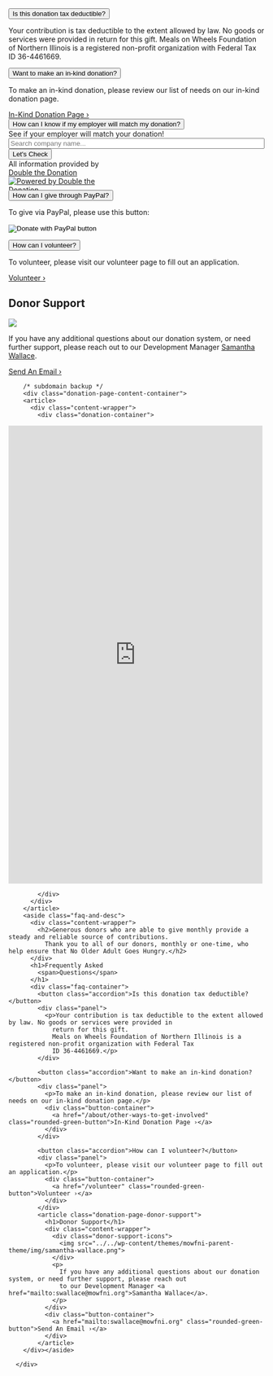 <div class="faq-container">
            <button class="accordion">Is this donation tax deductible?</button>
            <div class="panel">
              <p>Your contribution is tax deductible to the extent allowed by law. No goods or services were provided in
                return for this gift.
                Meals on Wheels Foundation of Northern Illinois is a registered non-profit organization with Federal Tax
                ID 36-4461669.</p>
            </div>
            <button class="accordion">Want to make an in-kind donation?</button>
            <div class="panel">
              <p>To make an in-kind donation, please review our list of needs on our in-kind donation page.</p>
              <div class="button-container">
                <a href="/about/other-ways-to-get-involved" class="rounded-green-button">In-Kind Donation Page ›</a>
              </div>
            </div>
            <button class="accordion">How can I know if my employer will match my donation?</button>
            <div class="panel">
<script>var DDCONF = { API_KEY: "1JRoRi2boygPLL7a" };</script> <script src="https://doublethedonation.com/api/js/ddplugin.js"></script> <link href="https://doublethedonation.com/api/css/ddplugin.css" rel="stylesheet"> <div id="dd-container" data-doublethedonation-widget-id="G__1"><div class="dtd-plugin"><div class="dtd-callout"><div role="heading" aria-level="1" class="text-center search-title">See if your employer will match your donation!</div><div class="dtd-search-box" style="width: 100%; margin-bottom: 0px;"><div aria-live="assertive" aria-atomic="true" style="display: block; font-size: 0px; color: rgb(255, 255, 255); opacity: 0; position: absolute; height: 0px; margin: 0px; z-index: -99999;"></div><div aria-live="assertive" aria-atomic="true" style="display: block; font-size: 0px; color: rgb(255, 255, 255); opacity: 0; position: absolute; height: 0px; margin: 0px; z-index: -99999;"></div><input role="listbox" aria-expanded="false" name="doublethedonation_company_name_input" autocomplete="new-password" type="text" aria-activedescendant="dtd-selected-company-0" id="dd-input" class="dtd-search-input form-control" aria-label="Type a company name. A list of recommended companies will populate the listbox." placeholder="Search company name..." style="width: 100%;"></div><div class="grid-x"><div class="cell medium-4"></div><div class="cell medium-4"><button type="button" aria-disabled="true" class="lets-check">Let's Check</button></div></div><div class="dtd-footer text-center">All information provided by<br><a target="_blank" aria-label="Double the Donation matching gift information" href="https://doublethedonation.com/matching-grant-resources/matching-gift-information/">Double the Donation</a><br><a target="_blank" aria-label="Double the Donation website" href="https://doublethedonation.com" class="dtd-powered-by"><img src="https://doublethedonation.com/api/img/dtd-square-logo.svg" alt="Powered by Double the Donation" style="max-width: 225px; max-height: 26px;"></a></div></div></div></div>
            </div>
<button class="accordion">How can I give through PayPal?</button>
            <div class="panel">
              <p>To give via PayPal, please use this button:</p>
<div class="button-container">
<form action="https://www.paypal.com/donate" method="post" target="_top">
<input type="hidden" name="hosted_button_id" value="NSEX73TB5N7QS">
<input type="image" src="https://www.paypalobjects.com/en_US/i/btn/btn_donate_SM.gif" border="0" name="submit" title="PayPal - The safer, easier way to pay online!" alt="Donate with PayPal button">
<img loading="lazy" alt="" border="0" src="https://www.paypal.com/en_US/i/scr/pixel.gif" width="1" height="1">
</form>
</div>
            </div>
            <button class="accordion">How can I volunteer?</button>
            <div class="panel">
              <p>To volunteer, please visit our volunteer page to fill out an application.</p>
              <div class="button-container">
                <a href="/volunteer" class="rounded-green-button">Volunteer ›</a>
              </div>
            </div>
            <article class="donation-page-donor-support">
              <h1>Donor Support</h1>
              <div class="content-wrapper">
                <div class="donor-support-icons">
                  <img src="../../wp-content/themes/mowfni-parent-theme/img/samantha-wallace.png">
                </div>
                <p>
                  If you have any additional questions about our donation system, or need further support, please reach out
                  to our Development Manager <a href="mailto:swallace@mowfni.org">Samantha Wallace</a>.
                </p>
              </div>
              <div class="button-container">
                <a href="mailto:swallace@mowfni.org" class="rounded-green-button">Send An Email ›</a>
              </div>
            </article>
        </div>

        /* subdomain backup */ 
        <div class="donation-page-content-container">
        <article>
          <div class="content-wrapper">
            <div class="donation-container">
<script src="https://donorbox.org/widget.js" paypalExpress="false"></script><iframe allowpaymentrequest="" frameborder="0" height="900px" name="donorbox" scrolling="no" seamless="seamless" src="https://donorbox.org/embed/make-sure-no-older-adult-goes-hungry" style="max-width: 500px; min-width: 250px; max-height:900px!important;" width="100%"></iframe>
            </div>
          </div>
        </article>
        <aside class="faq-and-desc">
          <div class="content-wrapper">
            <h2>Generous donors who are able to give monthly provide a steady and reliable source of contributions.
              Thank you to all of our donors, monthly or one-time, who help ensure that No Older Adult Goes Hungry.</h2>
          </div>
          <h1>Frequently Asked
            <span>Questions</span>
          </h1>
          <div class="faq-container">
            <button class="accordion">Is this donation tax deductible?</button>
            <div class="panel">
              <p>Your contribution is tax deductible to the extent allowed by law. No goods or services were provided in
                return for this gift.
                Meals on Wheels Foundation of Northern Illinois is a registered non-profit organization with Federal Tax
                ID 36-4461669.</p>
            </div>

            <button class="accordion">Want to make an in-kind donation?</button>
            <div class="panel">
              <p>To make an in-kind donation, please review our list of needs on our in-kind donation page.</p>
              <div class="button-container">
                <a href="/about/other-ways-to-get-involved" class="rounded-green-button">In-Kind Donation Page ›</a>
              </div>
            </div>

            <button class="accordion">How can I volunteer?</button>
            <div class="panel">
              <p>To volunteer, please visit our volunteer page to fill out an application.</p>
              <div class="button-container">
                <a href="/volunteer" class="rounded-green-button">Volunteer ›</a>
              </div>
            </div>
            <article class="donation-page-donor-support">
              <h1>Donor Support</h1>
              <div class="content-wrapper">
                <div class="donor-support-icons">
                  <img src="../../wp-content/themes/mowfni-parent-theme/img/samantha-wallace.png">
                </div>
                <p>
                  If you have any additional questions about our donation system, or need further support, please reach out
                  to our Development Manager <a href="mailto:swallace@mowfni.org">Samantha Wallace</a>.
                </p>
              </div>
              <div class="button-container">
                <a href="mailto:swallace@mowfni.org" class="rounded-green-button">Send An Email ›</a>
              </div>
            </article>
        </div></aside>
        
      </div>
</section>